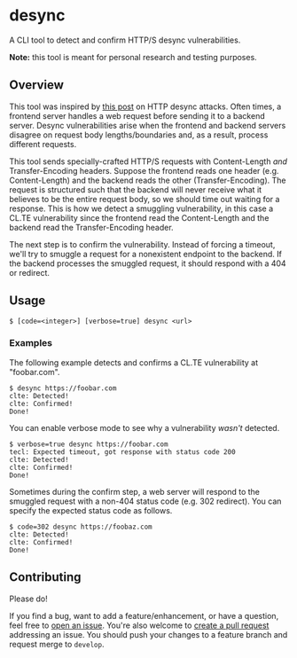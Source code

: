 # desync

A CLI tool to detect and confirm HTTP/S desync vulnerabilities.

**Note:** this tool is meant for personal research and testing purposes.

## Overview

This tool was inspired by [this post](https://portswigger.net/research/http-desync-attacks-request-smuggling-reborn) on HTTP desync attacks. Often times, a frontend server handles a web request before sending it to a backend server. Desync vulnerabilities arise when the frontend and backend servers disagree on request body lengths/boundaries and, as a result, process different requests.

This tool sends specially-crafted HTTP/S requests with Content-Length *and* Transfer-Encoding headers. Suppose the frontend reads one header (e.g. Content-Length) and the backend reads the other (Transfer-Encoding). The request is structured such that the backend will never receive what it believes to be the entire request body, so we should time out waiting for a response. This is how we detect a smuggling vulnerability, in this case a CL.TE vulnerability since the frontend read the Content-Length and the backend read the Transfer-Encoding header.

The next step is to confirm the vulnerability. Instead of forcing a timeout, we'll try to smuggle a request for a nonexistent endpoint to the backend. If the backend processes the smuggled request, it should respond with a 404 or redirect.

## Usage

`$ [code=<integer>] [verbose=true] desync <url>`

### Examples

The following example detects and confirms a CL.TE vulnerability at "foobar.com".

```
$ desync https://foobar.com
clte: Detected!
clte: Confirmed!
Done!
```

You can enable verbose mode to see why a vulnerability *wasn't* detected.

```
$ verbose=true desync https://foobar.com
tecl: Expected timeout, got response with status code 200
clte: Detected!
clte: Confirmed!
Done!
```

Sometimes during the confirm step, a web server will respond to the smuggled request with a non-404 status code (e.g. 302 redirect). You can specify the expected status code as follows.

```
$ code=302 desync https://foobaz.com
clte: Detected!
clte: Confirmed!
Done!
```

## Contributing

Please do!

If you find a bug, want to add a feature/enhancement, or have a question, feel free to [open an issue](https://github.com/zbo14/desync/issues/new). You're also welcome to [create a pull request](https://github.com/zbo14/desync/compare/develop...) addressing an issue. You should push your changes to a feature branch and request merge to `develop`.
